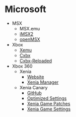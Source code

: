 # Microsoft

- MSX
    - MSX.emu
    - [iMSX2](https://apps.apple.com/us/app/imsx2/id6499231192)
    - [openMSX](https://github.com/openMSX/openMSX)
- Xbox
    - [Xemu](https://github.com/xemu-project/xemu)
    - [Cxbx](https://www.caustik.com/cxbx/index.htm)
    - [Cxbx-Reloaded](https://github.com/Cxbx-Reloaded/Cxbx-Reloaded)
- Xbox 360
    - Xenia
        - [Website](https://xenia.jp/)
        - [Xenia Manager](https://github.com/xenia-manager/xenia-manager)
    - Xenia Canary
        - [GitHub](https://github.com/xenia-canary/xenia-canary)
        - [Optimized Settings](https://github.com/xenia-manager/Optimized-Settings)
        - [Xenia Game Patches](https://github.com/xenia-canary/game-patches)
        - [Xenia Game Settings](https://github.com/A1eNaz/Xenia-Game-Settings)
